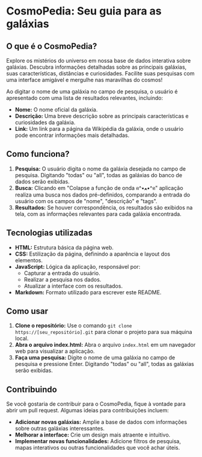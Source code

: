 # CosmoPedia: Seu guia para as galáxias

## O que é o CosmoPedia?
Explore os mistérios do universo em nossa base de dados interativa sobre galáxias. Descubra informações detalhadas sobre as principais galáxias, suas características, distâncias e curiosidades. Facilite suas pesquisas com uma interface amigável e mergulhe nas maravilhas do cosmos!

Ao digitar o nome de uma galáxia no campo de pesquisa, o usuário é apresentado com uma lista de resultados relevantes, incluindo:

* **Nome:** O nome oficial da galáxia.
* **Descrição:** Uma breve descrição sobre as principais características e curiosidades da galáxia.
* **Link:** Um link para a página da Wikipédia da galáxia, onde o usuário pode encontrar informações mais detalhadas.

## Como funciona?
1. **Pesquisa:** O usuário digita o nome da galáxia desejada no campo de pesquisa. Digitando "todas" ou "all", todas as galáxias do banco de dados serão exibidas.
2. **Busca:** Clicando em "Colapse a função de onda ฅ^•ﻌ•^ฅ" aplicação realiza uma busca nos dados pré-definidos, comparando a entrada do usuário com os campos de "nome", "descrição" e "tags".
3. **Resultados:** Se houver correspondência, os resultados são exibidos na tela, com as informações relevantes para cada galáxia encontrada.

## Tecnologias utilizadas
* **HTML:** Estrutura básica da página web.
* **CSS:** Estilização da página, definindo a aparência e layout dos elementos.
* **JavaScript:** Lógica da aplicação, responsável por:
  * Capturar a entrada do usuário.
  * Realizar a pesquisa nos dados.
  * Atualizar a interface com os resultados.
* **Markdown:** Formato utilizado para escrever este README.

## Como usar
1. **Clone o repositório:** Use o comando `git clone https://[seu_repositório].git` para clonar o projeto para sua máquina local.
2. **Abra o arquivo index.html:** Abra o arquivo `index.html` em um navegador web para visualizar a aplicação.
3. **Faça uma pesquisa:** Digite o nome de uma galáxia no campo de pesquisa e pressione Enter. Digitando "todas" ou "all", todas as galáxias serão exibidas.

## Contribuindo
Se você gostaria de contribuir para o CosmoPedia, fique à vontade para abrir um pull request. Algumas ideias para contribuições incluem:

* **Adicionar novas galáxias:** Amplie a base de dados com informações sobre outras galáxias interessantes.
* **Melhorar a interface:** Crie um design mais atraente e intuitivo.
* **Implementar novas funcionalidades:** Adicione filtros de pesquisa, mapas interativos ou outras funcionalidades que você achar úteis.
